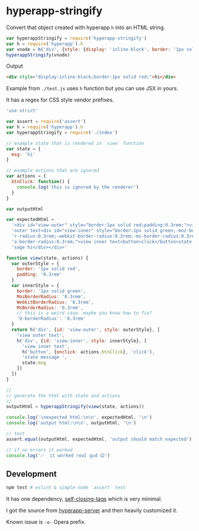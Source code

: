 
# hyperapp-stringify

Convert that object created with hyperapp `h` into an HTML string.

```js
var hyperappStringify = require('hyperapp-stringify')
var h = require('hyperapp').h
var vnode = h('div', {style: {display: 'inline-block', border: '1px solid red'}}, 'hi')
hyperappStringify(vnode)
```

Output
```html
<div style="display:inline-block;border:1px solid red;">hi</div>
```

Example from `./test.js` uses `h` function but you can use JSX in yours.

It has a regex for CSS style vendor prefixes.

```js
'use strict'

var assert = require('assert')
var h = require('hyperapp').h
var hyperappStringify = require('./index')

// example state that is rendered in `view` function
var state = {
  msg: 'hi'
}

// example actions that are ignored
var actions = {
  btnClick: function() {
    console.log('this is ignored by the renderer')
  }
}

var outputHtml

var expectedHtml =
  '<div id="view-outer" style="border:1px solid red;padding:0.3rem;">view ' +
  'outer text<div id="view-inner" style="border:1px solid green;-moz-borde' +
  'r-radius:0.3rem;-webkit-border-radius:0.3rem;-ms-border-radius:0.3rem;-' +
  'o-border-radius:0.3rem;">view inner text<button>click</button>state mes' +
  'sage hi</div></div>'

function view(state, actions) {
  var outerStyle = {
    border: '1px solid red',
    padding: '0.3rem'
  }
  var innerStyle = {
    border: '1px solid green',
    MozBorderRadius: '0.3rem',
    WebkitBorderRadius: '0.3rem',
    MsBorderRadius: '0.3rem',
    // this is a weird case. maybe you know how to fix?
    'O-borderRadius': '0.3rem'
  }
  return h('div', {id: 'view-outer', style: outerStyle}, [
    'view outer text',
    h('div', {id: 'view-inner', style: innerStyle}, [
      'view inner text',
      h('button', {onclick: actions.btnClick}, 'click'),
      'state message ',
      state.msg
    ])
  ])
}

//
// generate the html with state and actions
//
outputHtml = hyperappStringify(view(state, actions))

console.log('\nexpected html:\n\n', expectedHtml, '\n')
console.log('output html:\n\n', outputHtml, '\n')

// test
assert.equal(outputHtml, expectedHtml, 'output should match expected')

// if no errors it worked
console.log('✅  it worked real gud 😉')

```

## Development

```sh
npm test # eslint & simple node `assert` test
```

It has one dependency, [self-closing-tags](https://github.com/jonschlinkert/self-closing-tags) which is very minimal.

I got the source from [hyperapp-server](https://github.com/hyperapp/server/blob/86f907a923eb5ae08935807ab30c4477b1e7aa1e/src/toString.js) and then heavily customized it.

Known issue is `-o-` Opera prefix.
